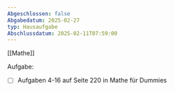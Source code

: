 ```yaml
---
Abgeschlossen: false
Abgabedatum: 2025-02-27
typ: Hausaufgabe
Abschlussdatum: 2025-02-11T07:59:00
---
```



[[Mathe]]

Aufgabe: 
- [ ] Aufgaben 4-16 auf Seite 220 in Mathe für Dummies


